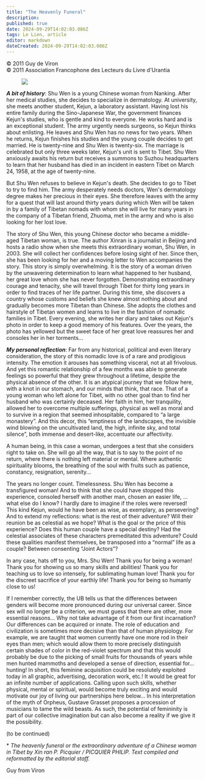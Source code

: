 ```yaml
---
title: "The Heavenly Funeral"
description: 
published: true
date: 2024-09-29T14:02:03.086Z
tags: Le Lien, article
editor: markdown
dateCreated: 2024-09-29T14:02:03.086Z
---
```


<p class="v-card v-sheet theme--light gray lighten-3 px-2">© 2011 Guy de Viron<br>© 2011 Association Francophone des Lecteurs du Livre d'Urantia</p>


<figure id="Figure_3" class="image urantiapedia image-style-align-left">
<img src="/image/article/Le_Lien/images_01/121.jpg">
</figure>

***A bit of history***: Shu Wen is a young Chinese woman from Nanking. After her medical studies, she decides to specialize in dermatology. At university, she meets another student, Kejun, a laboratory assistant. Having lost his entire family during the Sino-Japanese War, the government finances Kejun's studies, who is gentle and kind to everyone. He works hard and is an exceptional student. The army urgently needs surgeons, so Kejun thinks about enlisting. He leaves and Shu Wen has no news for two years. When he returns, Kejun finishes his studies and the young couple decides to get married. He is twenty-nine and Shu Wen is twenty-six. The marriage is celebrated but only three weeks later, Kejun's unit is sent to Tibet. Shu Wen anxiously awaits his return but receives a summons to Suzhou headquarters to learn that her husband has died in an incident in eastern Tibet on March 24, 1958, at the age of twenty-nine.

But Shu Wen refuses to believe in Kejun's death. She decides to go to Tibet to try to find him. The army desperately needs doctors, Wen's dermatology degree makes her precious in their eyes. She therefore leaves with the army for a quest that will last around thirty years during which Wen will be taken in by a family of Tibetan nomads with whom she will live for many years in the company of a Tibetan friend, Zhuoma, met in the army and who is also looking for her lost love.

The story of Shu Wen, this young Chinese doctor who became a middle-aged Tibetan woman, is true. The author Xinran is a journalist in Beijing and hosts a radio show when she meets this extraordinary woman, Shu Wen, in 2003. She will collect her confidences before losing sight of her. Since then, she has been looking for her and a moving letter to Wen accompanies the story. This story is simply overwhelming. It is the story of a woman driven by the unwavering determination to learn what happened to her husband, her great love whom she has never forgotten. Demonstrating extraordinary courage and tenacity, she will travel through Tibet for thirty long years in order to find traces of her life partner. During this time, she discovers a country whose customs and beliefs she knew almost nothing about and gradually becomes more Tibetan than Chinese. She adopts the clothes and hairstyle of Tibetan women and learns to live in the fashion of nomadic families in Tibet. Every evening, she writes her diary and takes out Kejun's photo in order to keep a good memory of his features. Over the years, the photo has yellowed but the sweet face of her great love reassures her and consoles her in her torments...

***My personal reflection***: Far from any historical, political and even literary consideration, the story of this nomadic love is of a rare and prodigious intensity. The emotion it arouses has something visceral, not at all frivolous. And yet this romantic relationship of a few months was able to generate feelings so powerful that they grew throughout a lifetime, despite the physical absence of the other. It is an atypical journey that we follow here, with a knot in our stomach, and our minds that think, that race. That of a young woman who left alone for Tibet, with no other goal than to find her husband who was certainly deceased. Her faith in him, her tranquility, allowed her to overcome multiple sufferings, physical as well as moral and to survive in a region that seemed inhospitable, compared to “a large monastery”. And this decor, this “emptiness of the landscapes, the invisible wind blowing on the uncultivated land, the high, infinite sky, and total silence”, both immense and desert-like, accentuate our affectivity.

A human being, in this case a woman, undergoes a test that she considers right to take on. She will go all the way, that is to say to the point of no return, where there is nothing left material or mental. Where authentic spirituality blooms, the breathing of the soul with fruits such as patience, constancy, resignation, serenity...

The years no longer count. Timelessness. Shu Wen has become a transfigured woman! And to think that she could have stopped this experience, consoled herself with another man, chosen an easier life, ... what else do I know? I hardly dare to imagine if the roles were reversed! This kind Kejun, would he have been as wise, as exemplary, as persevering? And to extend my reflections: what is the rest of their adventure? Will their reunion be as celestial as we hope? What is the goal or the price of this experience? Does this human couple have a special destiny? Had the celestial associates of these characters premeditated this adventure? Could these qualities manifest themselves, be transposed into a “normal” life as a couple? Between consenting “Joint Actors”?

In any case, hats off to you, Mrs. Shu Wen! Thank you for being a woman! Thank you for showing us so many skills and abilities! Thank you for teaching us to love so intensely, for sublimating human love! Thank you for the discreet sacrifice of your earthly life! Thank you for being so humanly close to us!

If I remember correctly, the UB tells us that the differences between genders will become more pronounced during our universal career. Since sex will no longer be a criterion, we must guess that there are other, more essential reasons... Why not take advantage of it from our first incarnation? Our differences can be acquired or innate. The role of education and civilization is sometimes more decisive than that of human physiology. For example, we are taught that women currently have one more rod in their eyes than men; which would allow them to more precisely distinguish certain shades of color in the red-violet spectrum and that this would probably be due to the picking of small fruits for thousands of years while men hunted mammoths and developed a sense of direction, essential for... hunting! In short, this feminine acquisition could be resolutely exploited today in all graphic, advertising, decoration work, etc.! It would be great for an infinite number of applications. Calling upon such skills, whether physical, mental or spiritual, would become truly exciting and would motivate our joy of living our partnerships here below... In his interpretation of the myth of Orpheus, Gustave Grasset proposes a procession of musicians to tame the wild beasts. As such, the potential of femininity is part of our collective imagination but can also become a reality if we give it the possibility.

(to be continued)

\* _The heavenly funeral or the extraordinary adventure of a Chinese woman in Tibet by Xin ran P. Picquier / PICQUIER PHILIP. Text compiled and reformatted by the editorial staff._

Guy from Viron

